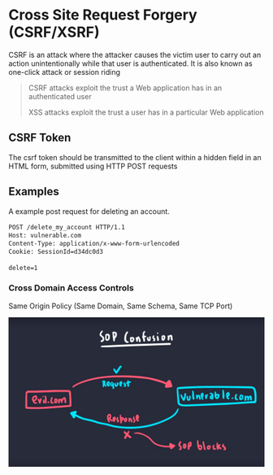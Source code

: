 # Cross Site Request Forgery (CSRF/XSRF)

CSRF is an attack where the attacker causes the victim user to carry out an action unintentionally while that user is authenticated.
It is also known as one-click attack or session riding


> CSRF attacks exploit the trust a Web application has in an authenticated user
>
> XSS attacks exploit the trust a user has in a particular Web application


## CSRF Token

The csrf token should be transmitted to the client within a hidden field in an HTML form, submitted using HTTP POST requests

## Examples

A example post request for deleting an account.
```
POST /delete_my_account HTTP/1.1
Host: vulnerable.com
Content-Type: application/x-www-form-urlencoded
Cookie: SessionId=d34dc0d3

delete=1
```

### Cross Domain Access Controls

Same Origin Policy (Same Domain, Same Schema, Same TCP Port)

![url](https://github.com/fy0d-0r/bug_bounty_notes/blob/main/images/sop.png)





